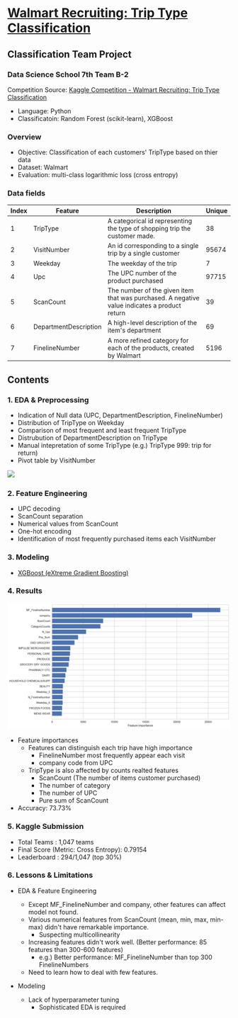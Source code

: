 # [Walmart Recruiting: Trip Type Classification](https://github.com/novdov/dss7_SWYA_walmart/blob/master/main/2%ED%8C%80(SWYA)_B_%EB%B0%9C%ED%91%9C%EC%9E%90%EB%A3%8C.ipynb)

## Classification Team Project

### Data Science School 7th Team B-2

Competition Source: [Kaggle Competition - Walmart Recruiting: Trip Type Classification](https://www.kaggle.com/c/walmart-recruiting-trip-type-classification#description)

- Language: Python
- Classificatoin: Random Forest (scikit-learn), XGBoost

### Overview

- Objective: Classification of each customers' TripType based on thier data
- Dataset: Walmart
- Evaluation: multi-class logarithmic loss (cross entropy)

### Data fields

| Index | Feature               | Description                                  | Unique |
|-------|-----------------------|----------------------------------------------|--------|
| 1     | TripType              | A categorical id representing the type of shopping trip the customer made.                                       | 38     |
| 2     | VisitNumber           | An id corresponding to a single trip by a single customer                              | 95674  |
| 3     | Weekday               | The weekday of the trip                    | 7      |
| 4     | Upc                   | The UPC number of the product purchased                  | 97715  |
| 5     | ScanCount             | The number of the given item that was purchased. A negative value indicates a product return          | 39     |
| 6     | DepartmentDescription | A high-level description of the item's department                                | 69     |
| 7     | FinelineNumber        | A more refined category for each of the products, created by Walmart | 5196   |

## Contents

### 1. EDA & Preprocessing

- Indication of Null data (UPC, DepartmentDescription, FinelineNumber)
- Distribution of TripType on Weekday
- Comparison of most frequent and least frequent TripType
- Distrubution of DepartmentDescription on TripType
- Manual intepretation of some TripType (e.g.) TripType 999: trip for return)
- Pivot table by VisitNumber



<img src="https://i.imgur.com/KuSPjth.png" width="750">



### 2. Feature Engineering

- UPC decoding
- ScanCount separation
- Numerical values from ScanCount
- One-hot encoding
- Identification of  most frequently purchased items each VisitNumber

### 3. Modeling
- [XGBoost (eXtreme Gradient Boosting)](https://github.com/dmlc/xgboost)

### 4. Results

<img src="img/feature_importance.png" width="750">

- Feature importances
  - Features can distinguish each trip have high importance
    - FinelineNumber most frequently appear each visit
    - company code from UPC
  - TripType is also affected by counts realted features
    - ScanCount (The number of items customer purchased)
    - The number of category
    - The number of UPC
    - Pure sum of ScanCount
- Accuracy: 73.73%

### 5. Kaggle Submission
- Total Teams : 1,047 teams
- Final Score (Metric: Cross Entropy): 0.79154
- Leaderboard : 294/1,047 (top 30%)

### 6. Lessons & Limitations

- EDA & Feature Engineering
    - Except MF_FinelineNumber and company, other features can affect model not found.
    - Various numerical features from ScanCount (mean, min, max, min-max) didn't have remarkable importance.
      - Suspecting multicollinearity
    - Increasing features didn't work well. (Better performance: 85 features than 300-600 features)
      - e.g.) Better performance: MF_FinelineNumber than top 300 FinelineNumbers
    - Need to learn how to deal with few features.


- Modeling
    - Lack of hyperparameter tuning
      - Sophisticated EDA is required

